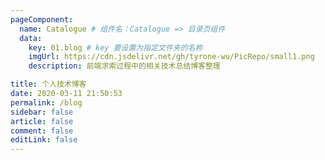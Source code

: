 ```yaml
---
pageComponent:
  name: Catalogue # 组件名：Catalogue => 目录页组件
  data:
    key: 01.blog # key 要设置为指定文件夹的名称
    imgUrl: https://cdn.jsdelivr.net/gh/tyrone-wu/PicRepo/small1.png
    description: 前端求索过程中的相关技术总结博客整理

title: 个人技术博客
date: 2020-03-11 21:50:53
permalink: /blog
sidebar: false
article: false
comment: false
editLink: false
---
```

